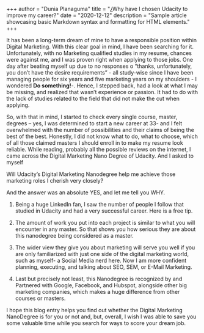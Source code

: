 +++
author = "Dunia Planaguma"
title = "¿Why have I chosen Udacity to improve my career?"
date = "2020-12-12"
description = "Sample article showcasing basic Markdown syntax and formatting for HTML elements."
+++

It has been a long-term dream of mine to have a responsible position within Digital Marketing. With this clear goal in mind, I have been searching for it. Unfortunately, with no Marketing qualified studies in my resume, chances were against me, and I was proven right when applying to those jobs. One day after beating myself up due to no responses o “thanks, unfortunately, you don’t have the desire requirements” - all study-wise since I have been managing people for six years and five marketing years on my shoulders - I wondered **Do something!**-. Hence, I stepped back, had a look at what I may be missing, and realized that wasn’t experience or passion. It had to do with the lack of studies related to the field that did not make the cut when applying.

So, with that in mind, I started to check every single course, master, degrees – yes, I was determined to start a new career at 33- and I felt overwhelmed with the number of possibilities and their claims of being the best of the best. Honestly, I did not know what to do, what to choose, which of all those claimed masters I should enroll in to make my resume look reliable. While reading, probably all the possible reviews on the internet, I came across the Digital Marketing Nano Degree of Udacity. And I asked to myself

Will Udacity’s Digital Marketing Nanodegree help me achieve those marketing roles I cherish very closely?

And the answer was an absolute YES, and let me tell you WHY.

1. Being a huge LinkedIn fan, I saw the number of people I follow that studied in Udacity and had a very successful career. Here is a free tip.

2. The amount of work you put into each project is similar to what you will encounter in any master. So that shows you how serious they are about this nanodegree being considered as a master.

3. The wider view they give you about marketing will serve you well if you are only familiarized with just one side of the digital marketing world, such as myself- a Social Media nerd here. Now I am more confident planning, executing, and talking about SEO, SEM, or E-Mail Marketing.

4. Last but precisely not least, this Nanodegree is recognized by and Partnered with Google, Facebook, and Hubspot, alongside other big marketing companies, which makes a huge difference from other courses or masters.

I hope this blog entry helps you find out whether the Digital Marketing NanoDegree is for you or not and, but, overall, I wish I was able to save you some valuable time while you search for ways to score your dream job.
